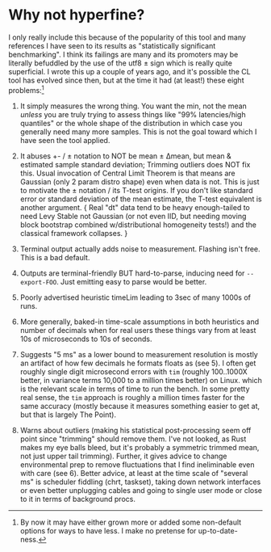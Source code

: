 # Why not hyperfine?

I only really include this because of the popularity of this tool and many
references I have seen to its results as "statistically significant
benchmarking".  I think its failings are many and its promoters may be literally
befuddled by the use of the utf8 ± sign which is really quite superficial.  I
wrote this up a couple of years ago, and it's possible the CL tool has evolved
since then, but at the time it had (at least!) these eight problems:[^1]

1. It simply measures the wrong thing.  You want the min, not the mean *unless*
   you are truly trying to assess things like "99% latencies/high quantiles" or
   the whole shape of the distribution in which case you generally need many
   more samples. This is not the goal toward which I have seen the tool applied.

2. It abuses +- / ± notation to NOT be mean ± Δmean, but mean & estimated sample
   standard deviation; Trimming outliers does NOT fix this.  Usual invocation of
   Central Limit Theorem is that means are Gaussian (only 2 param distro shape)
   even when data is not.  This is just to motivate the ± notation / its T-test
   origins.  If you don't like standard error or standard deviation of the mean
   estimate, the T-test equivalent is another argument.  { Real "dt" data tend
   to be heavy enough-tailed to need Levy Stable not Gaussian (or not even IID,
   but needing moving block bootstrap combined w/distributional homogeneity
   tests!) and the classical framework collapses. }

3. Terminal output actually adds noise to measurement.  Flashing isn't free.
   This is a bad default.

4. Outputs are terminal-friendly BUT hard-to-parse, inducing need for
   `--export-FOO`.  Just emitting easy to parse would be better.

5. Poorly advertised heuristic timeLim leading to 3sec of many 1000s of runs.

6. More generally, baked-in time-scale assumptions in both heuristics and
   number of decimals when for real users these things vary from at least
   10s of microseconds to 10s of seconds.

7. Suggests "5 ms" as a lower bound to measurement resolution is mostly an
   artifact of how few decimals he formats floats as (see 5).  I often get
   roughly single digit microsecond errors with `tim` (roughly 100..1000X
   better, in variance terms 10,000 to a million times better) on Linux.
   which is the relevant scale in terms of time to run the bench.  In some
   pretty real sense, the `tim` approach is roughly a million times faster
   for the same accuracy (mostly because it measures something easier to
   get at, but that is largely The Point).

8. Warns about outliers (making his statistical post-processing seem off point
   since "trimming" should remove them.  I've not looked, as Rust makes my eye
   balls bleed, but it's probably a symmetric trimmed mean, not just upper tail
   trimming).  Further, it gives advice to change environmental prep to remove
   fluctuations that I find ineliminable even with care (see 6).  Better advice,
   at least at the time scale of "several ms" is scheduler fiddling (chrt,
   taskset), taking down network interfaces or even better unplugging cables
   and going to single user mode or close to it in terms of background procs.

[^1]: By now it may have either grown more or added some non-default options for
ways to have less.  I make no pretense for up-to-date-ness.
